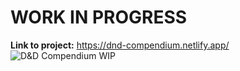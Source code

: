 # WORK IN PROGRESS

**Link to project:** https://dnd-compendium.netlify.app/
<img alt = "D&D Compendium WIP" img src="./D&D-Compendium-WIP"/>
